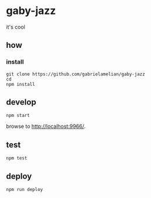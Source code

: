 
# gaby-jazz

it's cool

## how

### install

```
git clone https://github.com/gabrielamelian/gaby-jazz
cd 
npm install
```

## develop

```
npm start
```

browse to <http://localhost:9966/>.

## test

```
npm test
```

## deploy

```
npm run deploy
```
